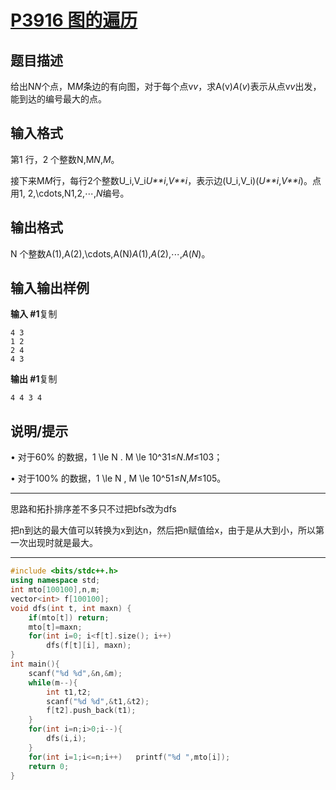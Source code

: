 # [P3916 图的遍历](https://www.luogu.com.cn/problem/P3916)

## 题目描述

给出N*N*个点，M*M*条边的有向图，对于每个点v*v*，求A(v)*A*(*v*)表示从点v*v*出发，能到达的编号最大的点。

## 输入格式

第1 行，2 个整数N,M*N*,*M*。

接下来M*M*行，每行2个整数U_i,V_i*U**i*,*V**i*，表示边(U_i,V_i)(*U**i*,*V**i*)。点用1, 2,\cdots,N1,2,⋯,*N*编号。

## 输出格式

N 个整数A(1),A(2),\cdots,A(N)*A*(1),*A*(2),⋯,*A*(*N*)。

## 输入输出样例

**输入 #1**复制

```
4 3
1 2
2 4
4 3
```

**输出 #1**复制

```
4 4 3 4
```

## 说明/提示

• 对于60% 的数据，1 \le N . M \le 10^31≤*N*.*M*≤103；

• 对于100% 的数据，1 \le N , M \le 10^51≤*N*,*M*≤105。



***

思路和拓扑排序差不多只不过把bfs改为dfs

把n到达的最大值可以转换为x到达n，然后把n赋值给x，由于是从大到小，所以第一次出现时就是最大。

***



```c++
#include <bits/stdc++.h>
using namespace std;
int mto[100100],n,m;
vector<int> f[100100];
void dfs(int t, int maxn) {
	if(mto[t]) return;
	mto[t]=maxn;
	for(int i=0; i<f[t].size(); i++)
		dfs(f[t][i], maxn);
}
int main(){
	scanf("%d %d",&n,&m);
	while(m--){
		int t1,t2;
		scanf("%d %d",&t1,&t2);
		f[t2].push_back(t1);
	}
	for(int i=n;i>0;i--){
		dfs(i,i);
	}
	for(int i=1;i<=n;i++)	printf("%d ",mto[i]);
	return 0;
}
```

